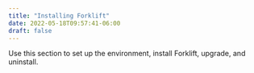 ```yaml
---
title: "Installing Forklift"
date: 2022-05-18T09:57:41-06:00
draft: false
---
```

Use this section to set up the environment, install Forklift, upgrade, and uninstall.
